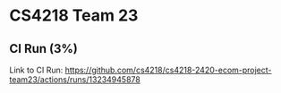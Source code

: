 # CS4218 Team 23

## CI Run (3%)
Link to CI Run: https://github.com/cs4218/cs4218-2420-ecom-project-team23/actions/runs/13234945878

